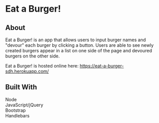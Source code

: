# Eat a Burger!

## About
Eat a Burger! is an app that allows users to input burger names and "devour" each burger by clicking a button. Users are able to see newly created burgers appear in a list on one side of the page and devoured burgers on the other side.

Eat a Burger! is hosted online here: https://eat-a-burger-sdh.herokuapp.com/

## Built With
Node  
JavaScript/jQuery  
Bootstrap  
Handlebars  
